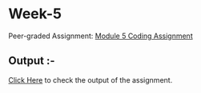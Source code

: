# Week-5
Peer-graded Assignment: <a href="https://github.com/jhu-ep-coursera/fullstack-course4/blob/master/assignments/assignment5/Assignment-5.md" target="_blank">Module 5 Coding Assignment</a>

<!--Starter code for this assignment has been used from <a href="https://github.com/jhu-ep-coursera/fullstack-course4/tree/master/assignments/assignment4/assignment4-solution-starter/harder">assignment4-solution-starter/harder</a>.-->
## Output :-
<a href="https://souvikmajumder26.github.io/HTML-CSS-and-JavaScript-for-Web-Developers/Week-5/" target="_blank">Click Here</a> to check the output of the assignment.
